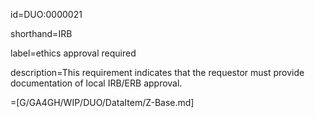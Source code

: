 id=DUO:0000021

shorthand=IRB

label=ethics approval required

description=This requirement indicates that the requestor must provide documentation of local IRB/ERB approval.

=[G/GA4GH/WIP/DUO/DataItem/Z-Base.md]
